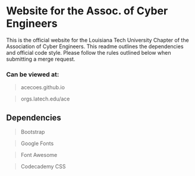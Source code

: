 # Website for the Assoc. of Cyber Engineers

This is the official website for the Louisiana Tech University Chapter of the Association of Cyber Engineers. This readme outlines the dependencies and official code style. Please follow the rules outlined below when submitting a merge request.

### Can be viewed at:
  > acecoes.github.io
  
  > orgs.latech.edu/ace

## Dependencies
  > Bootstrap
  
  > Google Fonts
  
  > Font Awesome
  
  > Codecademy CSS
